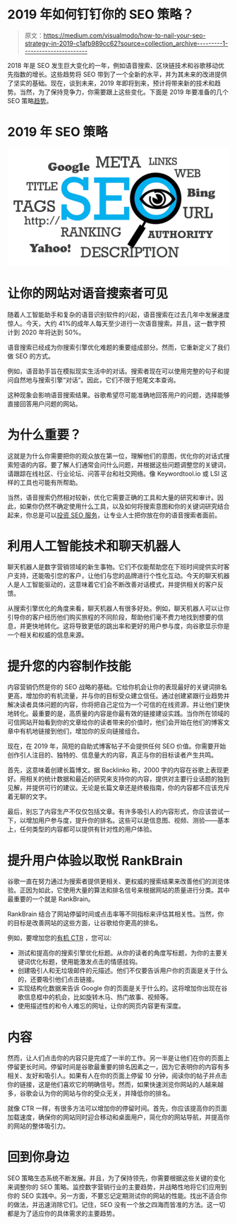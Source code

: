 # 2019 年如何钉钉你的 SEO 策略？

> 原文：<https://medium.com/visualmodo/how-to-nail-your-seo-strategy-in-2019-c1afb989cc62?source=collection_archive---------1----------------------->

2018 年是 SEO 发生巨大变化的一年，例如语音搜索、区块链技术和谷歌移动优先指数的增长。这些趋势将 SEO 带到了一个全新的水平，并为其未来的改进提供了坚实的基础。现在，谈到未来，2019 年即将到来，预计将带来新的技术和趋势。当然，为了保持竞争力，你需要跟上这些变化。下面是 2019 年要准备的几个 SEO 策略[趋势](https://visualmodo.com/)。

# 2019 年 SEO 策略

![](img/26064e50364ff697a57ed21957d2ccf8.png)

# 让你的网站对语音搜索者可见

随着人工智能助手和复杂的语音识别软件的兴起，语音搜索在过去几年中发展速度惊人。今天，大约 41%的成年人每天至少进行一次语音搜索。并且，这一数字预计到 2020 年将达到 50%。

语音搜索已经成为你搜索引擎优化难题的重要组成部分。然而，它重新定义了我们做 SEO 的方式。

例如，语音助手旨在模拟现实生活中的对话。搜索者现在可以使用完整的句子和提问自然地与搜索引擎“对话”。因此，它们不限于短尾文本查询。

这种现象会影响语音搜索结果。谷歌希望尽可能准确地回答用户的问题，选择能够直接回答用户问题的网站。

# 为什么重要？

这就是为什么你需要把你的观众放在第一位，理解他们的意图，优化你的对话式搜索短语的内容。要了解人们通常会问什么问题，并根据这些问题调整您的关键词，请跟踪在线社区、行业论坛、问答平台和社交网络。像 Keywordtool.io 或 LSI 这样的工具也可能有所帮助。

当然，语音搜索仍然相对较新，优化它需要正确的工具和大量的研究和审计。因此，如果你仍然不确定使用什么工具，以及如何将搜索意图和你的关键词研究结合起来，你总是可以[投资 SEO 服务](https://www.onlinemarketinggurus.com.au/seo-agency/)，让专业人士把你放在你的语音搜索者面前。

# 利用人工智能技术和聊天机器人

聊天机器人是数字营销领域的新生事物。它们不仅能帮助您在下班时间提供实时客户支持，还能吸引您的客户，让他们与您的品牌进行个性化互动。今天的聊天机器人是人工智能驱动的，这意味着它们会不断改善对话模式，并提供相关的客户反馈。

从搜索引擎优化的角度来看，聊天机器人有很多好处。例如，聊天机器人可以让你引导你的客户经历他们购买旅程的不同阶段，帮助他们毫不费力地找到想要的信息，并更快地转化。这将导致更低的跳出率和更好的用户参与度，向谷歌显示你是一个相关和权威的信息来源。

# 提升您的内容制作技能

内容营销仍然是你的 SEO 战略的基础。它给你机会让你的表现最好的关键词排名更高，增加你的有机流量，并与你的目标受众建立信任。通过创建紧跟行业趋势并解决读者具体问题的内容，你将把自己定位为一个可信的在线资源，并让他们更快地转化。最重要的是，高质量的内容是你最有效的链接建设实践。当你所在领域的可信网站开始看到你的文章给你的读者带来的价值时，他们会开始在他们的博客文章中有机地链接到他们，增加你的反向链接组合。

现在，在 2019 年，简短的自助式博客帖子不会提供任何 SEO 价值。你需要开始创作引人注目的、独特的、信息量大的内容，真正与你的目标读者产生共鸣。

首先，这意味着创建长篇博文。据 Backlinko 称，2000 字的内容在谷歌上表现更好。用相关的统计数据和最近的研究来支持你的内容，提供对主要行业话题的独到见解，并提供可行的建议。无论是长篇文章还是终极指南，你的内容都不应该充斥着无聊的文字。

最后，别忘了内容生产不仅仅包括文章。有许多吸引人的内容形式，你应该尝试一下，以增加用户参与度，提升你的排名。这些可以是信息图、视频、测验——基本上，任何类型的内容都可以提供有针对性的用户体验。

# 提升用户体验以取悦 RankBrain

谷歌一直在努力通过为搜索者提供更相关、更权威的搜索结果来改善他们的浏览体验。正因为如此，它使用大量的算法和排名信号来根据网站的质量进行分类。其中最重要的一个就是 RankBrain。

RankBrain 结合了网站停留时间或点击率等不同指标来评估其相关性。当然，你的目标是改善网站的这些方面，让谷歌给你更高的排名。

例如，要增加您的[有机 CTR](https://visualmodo.com/blog/) ，您可以:

*   测试和提高你的搜索引擎优化标题。从你的读者的角度写标题，为你的主要关键词优化标题，使用能激发点击的情感挂钩。
*   创建吸引人和无垃圾邮件的元描述。他们不仅要告诉用户你的页面是关于什么的，还要吸引他们点击链接。
*   实现结构化数据来告诉 Google 你的页面是关于什么的。这将增加你出现在谷歌信息框中的机会，比如旋转木马、热门故事、视频等。
*   使用描述性的和令人难忘的网址，让你的网页内容更有深度。

# 内容

然而，让人们点击你的内容只是完成了一半的工作。另一半是让他们在你的页面上停留更长时间。停留时间是谷歌最重要的排名因素之一，因为它表明你的内容有多相关、友好和吸引人。如果有人在你的页面上停留 10 分钟，阅读你的帖子并点击你的链接，这是他们喜欢它的明确信号。然而，如果快速浏览你网站的人越来越多，谷歌会认为你的网站与你的受众无关，并降低你的排名。

就像 CTR 一样，有很多方法可以增加你的停留时间。首先，你应该提高你的页面加载速度，确保你的网站同时迎合移动和桌面用户，简化你的网站导航，并提高你的网站的整体吸引力。

# 回到你身边

SEO 策略生态系统不断发展。并且，为了保持领先，你需要根据这些关键的变化来调整你的 SEO 策略。监控数字营销行业的主要趋势，并战略性地将它们应用到你的 SEO 实践中。另一方面，不要忘记定期测试你的网站的性能。找出不适合你的做法，并迅速消除它们。记住，SEO 没有一个放之四海而皆准的方法。这一切都是为了适应你的具体需求的主要趋势。